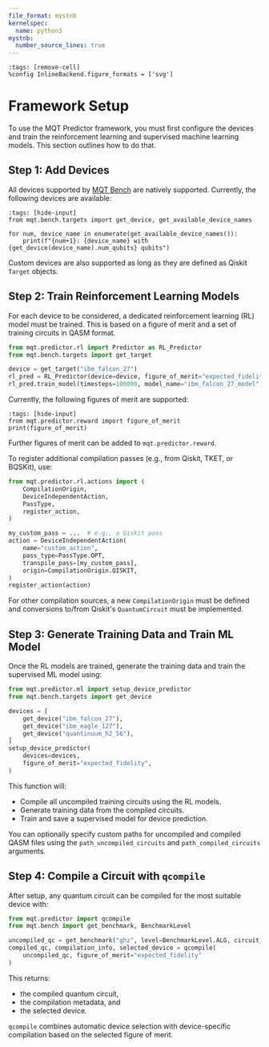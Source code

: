 ```yaml
---
file_format: mystnb
kernelspec:
  name: python3
mystnb:
  number_source_lines: true
---
```


```{code-cell} ipython3
:tags: [remove-cell]
%config InlineBackend.figure_formats = ['svg']
```

# Framework Setup

To use the MQT Predictor framework, you must first configure the devices and train the reinforcement learning and supervised machine learning models. This section outlines how to do that.

## Step 1: Add Devices

All devices supported by [MQT Bench](https://github.com/cda-tum/mqt-bench) are natively supported. Currently, the following devices are available:

```{code-cell} ipython3
:tags: [hide-input]
from mqt.bench.targets import get_device, get_available_device_names

for num, device_name in enumerate(get_available_device_names()):
    print(f"{num+1}: {device_name} with {get_device(device_name).num_qubits} qubits")
```

Custom devices are also supported as long as they are defined as Qiskit `Target` objects.

## Step 2: Train Reinforcement Learning Models

For each device to be considered, a dedicated reinforcement learning (RL) model must be trained. This is based on a figure of merit and a set of training circuits in QASM format.

```python
from mqt.predictor.rl import Predictor as RL_Predictor
from mqt.bench.targets import get_target

device = get_target("ibm_falcon_27")
rl_pred = RL_Predictor(device=device, figure_of_merit="expected_fidelity")
rl_pred.train_model(timesteps=100000, model_name="ibm_falcon_27_model")
```

Currently, the following figures of merit are supported:

```{code-cell} ipython3
:tags: [hide-input]
from mqt.predictor.reward import figure_of_merit
print(figure_of_merit)
```

Further figures of merit can be added to `mqt.predictor.reward`.

To register additional compilation passes (e.g., from Qiskit, TKET, or BQSKit), use:

```python
from mqt.predictor.rl.actions import (
    CompilationOrigin,
    DeviceIndependentAction,
    PassType,
    register_action,
)

my_custom_pass = ...  # e.g., a Qiskit pass
action = DeviceIndependentAction(
    name="custom_action",
    pass_type=PassType.OPT,
    transpile_pass=[my_custom_pass],
    origin=CompilationOrigin.QISKIT,
)
register_action(action)
```

For other compilation sources, a new `CompilationOrigin` must be defined and conversions to/from Qiskit's `QuantumCircuit` must be implemented.

## Step 3: Generate Training Data and Train ML Model

Once the RL models are trained, generate the training data and train the supervised ML model using:

```python
from mqt.predictor.ml import setup_device_predictor
from mqt.bench.targets import get_device

devices = [
    get_device("ibm_falcon_27"),
    get_device("ibm_eagle_127"),
    get_device("quantinuum_h2_56"),
]
setup_device_predictor(
    devices=devices,
    figure_of_merit="expected_fidelity",
)
```

This function will:

- Compile all uncompiled training circuits using the RL models.
- Generate training data from the compiled circuits.
- Train and save a supervised model for device prediction.

You can optionally specify custom paths for uncompiled and compiled QASM files using the `path_uncompiled_circuits` and `path_compiled_circuits` arguments.

## Step 4: Compile a Circuit with `qcompile`

After setup, any quantum circuit can be compiled for the most suitable device with:

```python
from mqt.predictor import qcompile
from mqt.bench import get_benchmark, BenchmarkLevel

uncompiled_qc = get_benchmark("ghz", level=BenchmarkLevel.ALG, circuit_size=5)
compiled_qc, compilation_info, selected_device = qcompile(
    uncompiled_qc, figure_of_merit="expected_fidelity"
)
```

This returns:

- the compiled quantum circuit,
- the compilation metadata, and
- the selected device.

`qcompile` combines automatic device selection with device-specific compilation based on the selected figure of merit.
